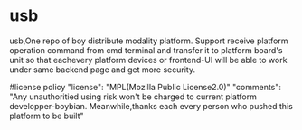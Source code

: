 # usb
usb,One repo of boy distribute modality platform. Support receive platform operation command from cmd terminal and transfer it to platform board's unit so that eachevery platform devices or frontend-UI will be able to work under same backend page and get more security.

#license policy
"license": "MPL(Mozilla Public License2.0)"
"comments": "Any unauthoritied using risk won't be charged to current platform developper-boybian. Meanwhile,thanks each every person who pushed this platform to be built"